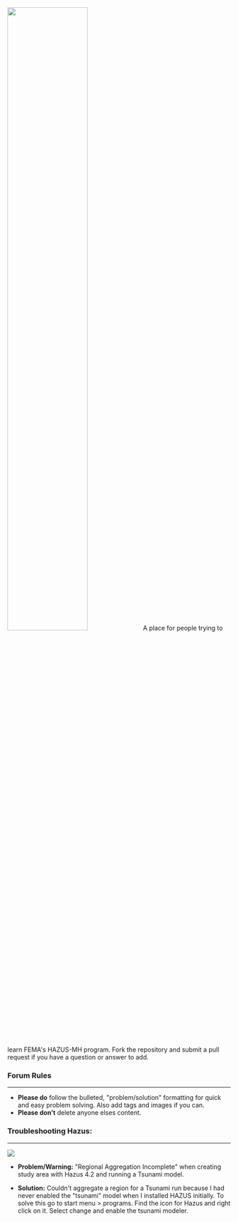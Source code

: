    <img src="https://drive.google.com/uc?export=view&id=1hsN_W2--RS2fuQWuV2Ll1AjtF5XPly_5" height="60%" width="">  
A place for people trying to learn FEMA's HAZUS-MH program. Fork the repository and submit a pull request if you have a question or answer to add.        

### Forum Rules
---      
* <B>Please do</B> follow the bulleted, "problem/solution" formatting for quick and easy problem solving. Also add tags and images if you can. 
* <B>Please don't</b> delete anyone elses content.             

### Troubleshooting Hazus:
---      
<img src="https://drive.google.com/uc?export=view&id=18TWsVwmr1fYk6kUmgQ0871tP_CIbu5vU">     


   * <B>Problem/Warning:</B> "Regional Aggregation Incomplete" when creating study area with Hazus 4.2 and running a Tsunami model.

   * <B>Solution:</B> Couldn't aggregate a region for a Tsunami run because I had never enabled the "tsunami" model when I installed HAZUS initially. To solve this go to start menu > programs. Find the icon for Hazus and right click on it. Select change and enable the tsunami modeler. 

